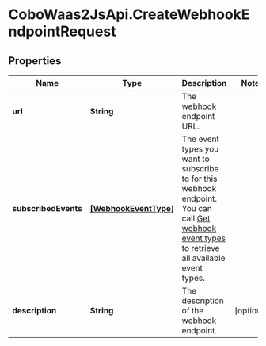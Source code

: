 # CoboWaas2JsApi.CreateWebhookEndpointRequest

## Properties

Name | Type | Description | Notes
------------ | ------------- | ------------- | -------------
**url** | **String** | The webhook endpoint URL. | 
**subscribedEvents** | [**[WebhookEventType]**](WebhookEventType.md) | The event types you want to subscribe to for this webhook endpoint. You can call [Get webhook event types](/developers/v2/api-references/developers--webhooks/get-webhook-event-types) to retrieve all available event types.  | 
**description** | **String** | The description of the webhook endpoint. | [optional] 


